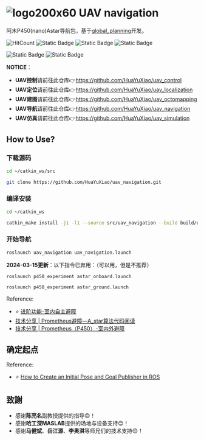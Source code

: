 # ![logo200x60](https://github.com/HuaYuXiao/UAV-Dynamic-Obstacle-Avoidance/assets/117464811/88415d13-8c7c-4d5c-a3e7-04f02d7b746d) UAV navigation

阿木P450(nano)Astar导航包，基于[global_planning](https://github.com/amov-lab/Prometheus/tree/v1.1/Modules/planning/global_planning)开发。

![HitCount](https://img.shields.io/endpoint?url=https%3A%2F%2Fhits.dwyl.com%2FHuaYuXiao%2Fuav_navigation.json%3Fcolor%3Dpink)
![Static Badge](https://img.shields.io/badge/ROS-melodic-22314E?logo=ros)
![Static Badge](https://img.shields.io/badge/C%2B%2B-11-00599C?logo=cplusplus)
![Static Badge](https://img.shields.io/badge/Python-2.7.17-3776AB?logo=python)

![Static Badge](https://img.shields.io/badge/Ubuntu-18.04.6-E95420?logo=ubuntu)
![Static Badge](https://img.shields.io/badge/NVIDIA-Jetson_Nano-76B900?LOGO=nvidia)


**NOTICE**：
- **UAV控制**请前往此仓库👉https://github.com/HuaYuXiao/uav_control
- **UAV定位**请前往此仓库👉https://github.com/HuaYuXiao/uav_localization
- **UAV建图**请前往此仓库👉https://github.com/HuaYuXiao/uav_octomapping
- **UAV导航**请前往此仓库👉https://github.com/HuaYuXiao/uav_navigation
- **UAV仿真**请前往此仓库👉https://github.com/HuaYuXiao/uav_simulation


## How to Use?

### 下载源码

```bash
cd ~/catkin_ws/src
```

```bash
git clone https://github.com/HuaYuXiao/uav_navigation.git
```


### 编译安装

```bash
cd ~/catkin_ws
```

```bash
catkin_make install -j1 -l1 --source src/uav_navigation --build build/uav_navigation
```


### 开始导航

```bash
roslaunch uav_navigation uav_navigation.launch
```

**2024-03-15更新**：以下指令已弃用：（可以用，但是不推荐）

```bash
roslaunch p450_experiment astar_onboard.launch
```

```bash
roslaunch p450_experiment astar_ground.launch
```

Reference:
- ⭐ [进阶功能-室内自主避障](https://wiki.amovlab.com/public/prometheuswiki/P450%E4%BD%BF%E7%94%A8%E6%89%8B%E5%86%8C/%E8%BF%9B%E9%98%B6%E5%8A%9F%E8%83%BD-%E5%AE%A4%E5%86%85%E8%87%AA%E4%B8%BB%E9%81%BF%E9%9A%9C.html)
- [技术分享 | Prometheus避障—A_star算法代码阅读](https://mp.weixin.qq.com/s/TR9KgxV2lFZX_4VJ_I6kAQ)
- [技术分享 | Prometheus（P450）-室内外避障](https://mp.weixin.qq.com/s/j4-Z_OIIW9ReXpfisAh37Q)


## 确定起点



Reference:
- ⭐ [How to Create an Initial Pose and Goal Publisher in ROS](https://automaticaddison.com/how-to-create-an-initial-pose-and-goal-publisher-in-ros/)




## 致謝
- 感谢**陈亮名**副教授提供的指导😊！
- 感谢**哈工深MASLAB**提供的场地与设备支持😊！
- 感谢**马健斌**、**岳江源**、**李奥淇**等师兄们的技术支持😊！
